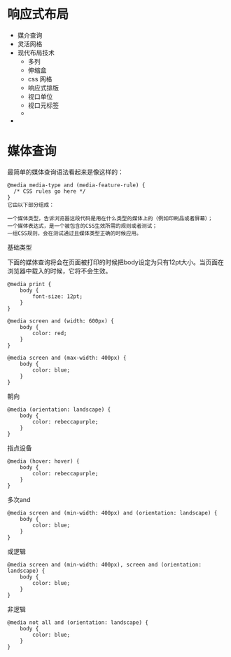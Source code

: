 # 响应式布局
  * 媒介查询
  * 灵活网格
  * 现代布局技术
    * 多列
    * 伸缩盒
    * css 网格
    * 响应式排版
    * 视口单位
    * 视口元标签
    * 
  * 
# 媒体查询

最简单的媒体查询语法看起来是像这样的：
```
@media media-type and (media-feature-rule) {
  /* CSS rules go here */
}
它由以下部分组成：

一个媒体类型，告诉浏览器这段代码是用在什么类型的媒体上的（例如印刷品或者屏幕）；
一个媒体表达式，是一个被包含的CSS生效所需的规则或者测试；
一组CSS规则，会在测试通过且媒体类型正确的时候应用。
```
基础类型

下面的媒体查询将会在页面被打印的时候把body设定为只有12pt大小。当页面在浏览器中载入的时候，它将不会生效。
```
@media print {
    body {
        font-size: 12pt;
    }
}
```
```
@media screen and (width: 600px) {
    body {
        color: red;
    }
}
```
```
@media screen and (max-width: 400px) {
    body {
        color: blue;
    }
}
```
朝向
```
@media (orientation: landscape) {
    body {
        color: rebeccapurple;
    }
}
```
指点设备
```
@media (hover: hover) {
    body {
        color: rebeccapurple;
    }
}
```
多次and
```
@media screen and (min-width: 400px) and (orientation: landscape) {
    body {
        color: blue;
    }
}
```
或逻辑
```
@media screen and (min-width: 400px), screen and (orientation: landscape) {
    body {
        color: blue;
    }
}
```
非逻辑
```
@media not all and (orientation: landscape) {
    body {
        color: blue;
    }
}
```